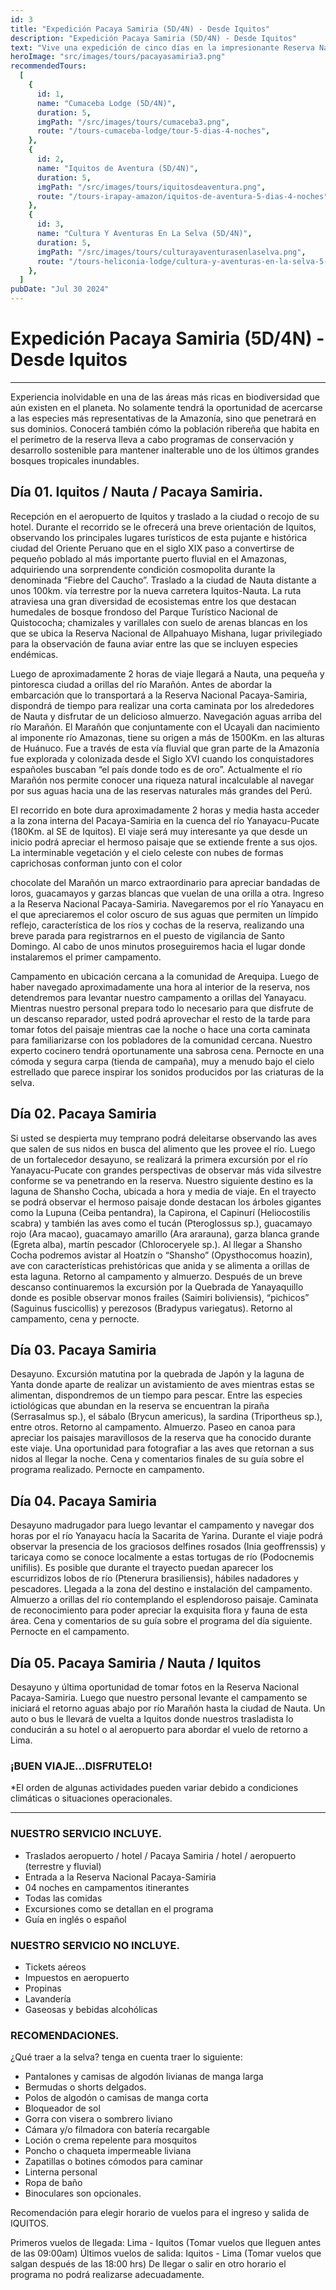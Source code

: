 ```yaml
---
id: 3
title: "Expedición Pacaya Samiria (5D/4N) - Desde Iquitos"
description: "Expedición Pacaya Samiria (5D/4N) - Desde Iquitos"
text: "Vive una expedición de cinco días en la impresionante Reserva Nacional Pacaya Samiria, disfrutando de la fauna, flora y cultura amazónica desde Iquitos."
heroImage: "src/images/tours/pacayasamiria3.png"
recommendedTours:
  [
    {
      id: 1,
      name: "Cumaceba Lodge (5D/4N)",
      duration: 5,
      imgPath: "/src/images/tours/cumaceba3.png",
      route: "/tours-cumaceba-lodge/tour-5-dias-4-noches",
    },
    {
      id: 2,
      name: "Iquitos de Aventura (5D/4N)",
      duration: 5,
      imgPath: "/src/images/tours/iquitosdeaventura.png",
      route: "/tours-irapay-amazon/iquitos-de-aventura-5-dias-4-noches",
    },
    {
      id: 3,
      name: "Cultura Y Aventuras En La Selva (5D/4N)",
      duration: 5,
      imgPath: "/src/images/tours/culturayaventurasenlaselva.png",
      route: "/tours-heliconia-lodge/cultura-y-aventuras-en-la-selva-5-dias-4-noches",
    },
  ]
pubDate: "Jul 30 2024"
---
```


# Expedición Pacaya Samiria (5D/4N) - Desde Iquitos

---

Experiencia inolvidable en una de las áreas más ricas en biodiversidad que aún existen en el planeta. No solamente tendrá la oportunidad de acercarse a las especies más representativas de la Amazonía, sino que penetrará en sus dominios. Conocerá también cómo la población ribereña que habita en el perímetro de la reserva lleva a cabo programas de conservación y desarrollo sostenible para mantener inalterable uno de los últimos grandes bosques tropicales inundables.

## Día 01. Iquitos / Nauta / Pacaya Samiria.

Recepción en el aeropuerto de Iquitos y traslado a la ciudad o recojo de su hotel.
Durante el recorrido se le ofrecerá una breve orientación de Iquitos, observando los principales lugares turísticos de esta pujante e histórica ciudad del Oriente Peruano que en el siglo XIX paso a convertirse de pequeño poblado al más importante puerto fluvial en el Amazonas, adquiriendo una sorprendente condición cosmopolita durante la denominada “Fiebre del Caucho”.
Traslado a la ciudad de Nauta distante a unos 100km. vía terrestre por la nueva carretera Iquitos-Nauta. La ruta atraviesa una gran diversidad de ecosistemas entre los que destacan humedales de bosque frondoso del Parque Turístico Nacional de Quistococha; chamizales y varillales con suelo de arenas blancas en los que se ubica la Reserva Nacional de Allpahuayo Mishana, lugar privilegiado para la observación de fauna aviar entre las que se incluyen especies endémicas.

Luego de aproximadamente 2 horas de viaje llegará a Nauta, una pequeña y pintoresca ciudad a orillas del río Marañón. Antes de abordar la embarcación que lo transportará a la Reserva Nacional Pacaya-Samiria, dispondrá de tiempo para realizar una corta caminata por los alrededores de Nauta y disfrutar de un delicioso almuerzo.
Navegación aguas arriba del río Marañón. El Marañón que conjuntamente con el Ucayali dan nacimiento al imponente río Amazonas, tiene su origen a más de 1500Km. en las alturas de Huánuco. Fue a través de esta vía fluvial que gran parte de la Amazonía fue explorada y colonizada desde el Siglo XVI cuando los conquistadores españoles buscaban “el país donde todo es de oro”. Actualmente el río Marañón nos permite conocer una riqueza natural incalculable al navegar por sus aguas hacia una de las reservas naturales más grandes del Perú.

El recorrido en bote dura aproximadamente 2 horas y media hasta acceder a la zona interna del Pacaya-Samiria en la cuenca del río Yanayacu-Pucate (180Km. al SE de Iquitos). El viaje será muy interesante ya que desde un inicio podrá apreciar el hermoso paisaje que se extiende frente a sus ojos. La interminable vegetación y el cielo celeste con nubes de formas caprichosas conforman junto con el color

chocolate del Marañón un marco extraordinario para apreciar bandadas de loros, guacamayos y garzas blancas que vuelan de una orilla a otra.
Ingreso a la Reserva Nacional Pacaya-Samiria. Navegaremos por el río Yanayacu en el que apreciaremos el color oscuro de sus aguas que permiten un límpido reflejo, característica de los ríos y cochas de la reserva, realizando una breve parada para registrarnos en el puesto de vigilancia de Santo Domingo. Al cabo de unos minutos proseguiremos hacia el lugar donde instalaremos el primer campamento.

Campamento en ubicación cercana a la comunidad de Arequipa. Luego de haber navegado aproximadamente una hora al interior de la reserva, nos detendremos para levantar nuestro campamento a orillas del Yanayacu. Mientras nuestro personal prepara todo lo necesario para que disfrute de un descanso reparador, usted podrá aprovechar el resto de la tarde para tomar fotos del paisaje mientras cae la noche o hace una corta caminata para familiarizarse con los pobladores de la comunidad cercana. Nuestro experto cocinero tendrá oportunamente una sabrosa cena. Pernocte en una cómoda y segura carpa (tienda de campaña), muy a menudo bajo el cielo estrellado que parece inspirar los sonidos producidos por las criaturas de la selva.

## Día 02. Pacaya Samiria

Si usted se despierta muy temprano podrá deleitarse observando las aves que salen de sus nidos en busca del alimento que les provee el río.
Luego de un fortalecedor desayuno, se realizará la primera excursión por el río Yanayacu-Pucate con grandes perspectivas de observar más vida silvestre conforme se va penetrando en la reserva. Nuestro siguiente destino es la laguna de Shansho Cocha, ubicada a hora y media de viaje.
En el trayecto se podrá observar el hermoso paisaje donde destacan los árboles gigantes como la Lupuna (Ceiba pentandra), la Capirona, el Capinurí (Heliocostilis scabra) y también las aves como el tucán (Pteroglossus sp.), guacamayo rojo (Ara macao), guacamayo amarillo (Ara ararauna), garza blanca grande (Egreta alba), martín pescador (Chloroceryele sp.). Al llegar a Shansho Cocha podremos avistar al Hoatzín o “Shansho” (Opysthocomus hoazin), ave con características prehistóricas que anida y se alimenta a orillas de esta laguna. Retorno al campamento y almuerzo. Después de un breve descanso continuaremos la excursión por la Quebrada de Yanayaquillo donde es posible observar monos frailes (Saimiri boliviensis), “pichicos” (Saguinus fuscicollis) y perezosos (Bradypus variegatus). Retorno al campamento, cena y pernocte.

## Día 03. Pacaya Samiria

Desayuno. Excursión matutina por la quebrada de Japón y la laguna de Yanta donde aparte de realizar un avistamiento de aves mientras estas se alimentan, dispondremos de un tiempo para pescar. Entre las especies ictiológicas que abundan en la reserva se encuentran la piraña (Serrasalmus sp.), el sábalo (Brycun americus), la sardina (Triportheus sp.), entre otros. Retorno al campamento. Almuerzo. Paseo en canoa para apreciar los paisajes maravillosos de la reserva que ha conocido durante este viaje. Una oportunidad para fotografiar a las aves que retornan a sus nidos al llegar la noche. Cena y comentarios finales de su guía sobre el programa realizado. Pernocte en campamento.

## Día 04. Pacaya Samiria

Desayuno madrugador para luego levantar el campamento y navegar dos horas por el río Yanayacu hacía la Sacarita de Yarina. Durante el viaje podrá observar la presencia de los graciosos delfines rosados (Inia geoffrenssis) y taricaya como se conoce localmente a estas tortugas de río (Podocnemis unifilis). Es posible que durante el trayecto puedan aparecer los escurridizos lobos de río (Ptenerura brasiliensis), hábiles nadadores y pescadores. Llegada a la zona del destino e instalación del campamento.
Almuerzo a orillas del río contemplando el esplendoroso paisaje. Caminata de reconocimiento para poder apreciar la exquisita flora y fauna de esta área. Cena y comentarios de su guía sobre el programa del día siguiente. Pernocte en el campamento.

## Día 05. Pacaya Samiria / Nauta / Iquitos

Desayuno y última oportunidad de tomar fotos en la Reserva Nacional Pacaya-Samiria. Luego que nuestro personal levante el campamento se iniciará el retorno aguas abajo por río Marañón hasta la ciudad de Nauta. Un auto o bus le llevará de vuelta a Iquitos donde nuestros trasladista lo conducirán a su hotel o al aeropuerto para abordar el vuelo de retorno a Lima.

### ¡BUEN VIAJE…DISFRUTELO!

\*El orden de algunas actividades pueden variar debido a condiciones climáticas o situaciones operacionales.

---

### NUESTRO SERVICIO INCLUYE.

- Traslados aeropuerto / hotel / Pacaya Samiria / hotel / aeropuerto (terrestre y fluvial)
- Entrada a la Reserva Nacional Pacaya-Samiria
- 04 noches en campamentos itinerantes
- Todas las comidas
- Excursiones como se detallan en el programa
- Guía en inglés o español

### NUESTRO SERVICIO NO INCLUYE.

- Tickets aéreos
- Impuestos en aeropuerto
- Propinas
- Lavandería
- Gaseosas y bebidas alcohólicas

### RECOMENDACIONES.

¿Qué traer a la selva? tenga en cuenta traer lo siguiente:

- Pantalones y camisas de algodón livianas de manga larga
- Bermudas o shorts delgados.
- Polos de algodón o camisas de manga corta
- Bloqueador de sol
- Gorra con visera o sombrero liviano
- Cámara y/o filmadora con batería recargable
- Loción o crema repelente para mosquitos
- Poncho o chaqueta impermeable liviana
- Zapatillas o botines cómodos para caminar
- Linterna personal
- Ropa de baño
- Binoculares son opcionales.

Recomendación para elegir horario de vuelos para el ingreso y salida de IQUITOS.

Primeros vuelos de llegada: Lima - Iquitos (Tomar vuelos que lleguen antes de las 09:00am) Últimos vuelos de salida: Iquitos - Lima (Tomar vuelos que salgan después de las 18:00 hrs) De llegar o salir en otro horario el programa no podrá realizarse adecuadamente.
